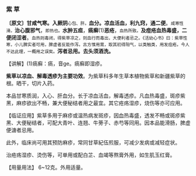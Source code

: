### 紫  草

**〔原文〕甘咸气寒。入厥阴**<small>心包、肝。</small>**血分。凉血活血，利九窍，通二便**。<small>咸寒性滑。</small>**治心腹邪气**，<small>即热也。</small>**水肿五疸**，**瘑癣**(1)**恶疮**，<small>血热所致。</small>**及痘疮血热毒盛，二便闭涩者**。<small>血热则毒闭，得紫草凉之，则血行而毒出，大便利者忌之。《活幼心书》曰：紫草性寒，小儿脾实者可用，脾虚者反能作泻。古方惟用茸，取其初得阳气，以类触类，用发痘疮。今人不达此理，一概用之误矣。</small>**泻者忌用。去头须酒洗。**

 【讲解】(1)瘑癣：瘑，音ge。瘑癣即湿疹。

**紫草以凉血、解毒透疹为主要功效**。为紫草科多年生草本植物紫草和新疆紫草的根。晒干，切片入药。

本品甘寒质润，入心、肝血分。长于凉血活血，解毒透疹。凡血热毒盛，斑疹紫黑，麻疹欲出不畅，兼大便秘结者用之最宜。其它疮疡湿疹，烧伤等亦可应用。

【临证应用】紫草多用于麻疹或温热病发斑疹，因血热毒盛，透发不畅或斑疹紫黑、大便秘结者，可配大青叶、连翘、牛蒡子、赤芍等同用。因本品能滑肠，脾虚便溏者忌用。

此外，临床尚可用其预防麻疹，常同甘草紀伍煎服，可减少发病或减轻症状。

治疮疡湿疹、烫伤等，可单用或配白芷、血竭等熬膏外用，如生肌玉红膏。

【用量用法】 6~12克。外用适量。
